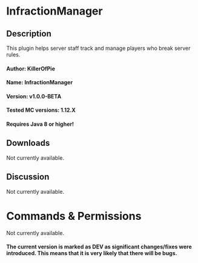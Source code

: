 # InfractionManager

## Description
This plugin helps server staff track and manage players who break server rules.

#### Author: KillerOfPie
#### Name: InfractionManager
#### Version: v1.0.0-BETA
#### Tested MC versions: 1.12.X


#### Requires Java 8 or higher!


## Downloads
Not currently available.


## Discussion
Not currently available.


# Commands & Permissions
Not currently available.

#### The current version is marked as DEV as significant changes/fixes were introduced. This means that it is very likely that there will be bugs.
